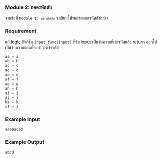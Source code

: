 ### Module 2: ถอดรหัสลับ
จากข้อที่ `Module 1: เข้ารหัสลับ` จงเขียนโปรแกรมถอดรหัสดังกล่าว

### Requirement
แก้ logic ฟังก์ชั่น `input_func(input)` ที่รับ input เป็นข้อความที่เข้ารหัสแล้ว return ออกไปเป็นข้อความก่อนที่จะทำการเข้ารหัส

```python
aa = a
ab = b
ac = c
ad = d
ae = e
af = f
ag = g
ah = h
ai = i
aj = j
ba = k
cf = z
```

### Example Input
```python
aaabacad
```

### Example Output
```
abcd
```
